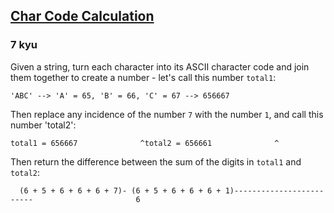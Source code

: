 <h2><a href=https://www.codewars.com/kata/57f75cc397d62fc93d000059/train/javascript target="_blank">Char Code Calculation</a></h2><h3>7 kyu</h3><p>Given a string, turn each character into its ASCII character code and join them together to create a number - let's call this number <code>total1</code>:</p><pre><code>'ABC' --&gt; 'A' = 65, 'B' = 66, 'C' = 67 --&gt; 656667</code></pre><p>Then replace any incidence of the number <code>7</code> with the number <code>1</code>, and call this number 'total2':</p><pre><code>total1 = 656667              ^total2 = 656661              ^</code></pre><p>Then return the difference between the sum of the digits in <code>total1</code> and <code>total2</code>:</p><pre><code>  (6 + 5 + 6 + 6 + 6 + 7)- (6 + 5 + 6 + 6 + 6 + 1)-------------------------                       6</code></pre>